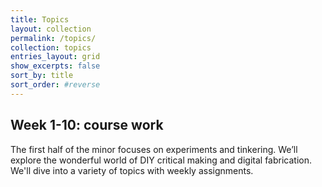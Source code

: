 ```yaml
---
title: Topics
layout: collection
permalink: /topics/
collection: topics
entries_layout: grid
show_excerpts: false
sort_by: title 
sort_order: #reverse
---
```


## Week 1-10: course work
The first half of the minor focuses on experiments and tinkering. We’ll explore the wonderful world of DIY critical making and digital fabrication. We'll dive into a variety of topics with weekly assignments.